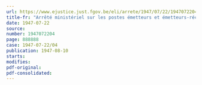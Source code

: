 ```yaml
---
url: https://www.ejustice.just.fgov.be/eli/arrete/1947/07/22/1947072204/justel
title-fr: "Arrêté ministériel sur les postes émetteurs et émetteurs-récepteurs privés"
date: 1947-07-22
source:
number: 1947072204
page: 888888
case: 1947-07-22/04
publication: 1947-08-10
starts:
modifies:
pdf-original:
pdf-consolidated:
---
```


